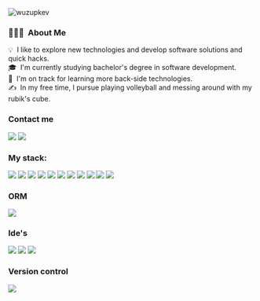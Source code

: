 <img align="center" src="https://i.pinimg.com/originals/45/7d/fd/457dfd23651be7f9a008c356e916bbef.jpg" alt="wuzupkev" />

### 👨🏻‍💻 &nbsp;About Me

💡 &nbsp;I like to explore new technologies and develop software solutions and quick hacks.\
🎓 &nbsp;I'm currently studying bachelor's degree in software development.\
🌱 &nbsp;I'm on track for learning more back-side technologies.\
✍️ &nbsp;In my free time, I pursue playing volleyball and messing around with my rubik's cube.
<h3>Contact me</h3>
<p>
    <a href=""><img src="https://img.shields.io/badge/Twitter-1DA1F2?style=for-the-badge&logo=twitter&logoColor=white"></a>  
    <a href=mailto:"kvnthehuman@gmail.com"><img src="https://img.shields.io/badge/Gmail-D14836?style=for-the-badge&logo=gmail&logoColor=white"></a> 
</p>

<h3 align="left">My stack:</h3>
<p>
    <a ><img src="https://img.shields.io/badge/Java-ED8B00?style=for-the-badge&logo=openjdk&logoColor=white"></a>
    <a><img src="https://img.shields.io/badge/Spring%20Boot-6DB33F.svg?style=for-the-badge&logo=Spring-Boot&logoColor=white"></a>
    <a><img src="https://img.shields.io/badge/MySQL-00000F?style=for-the-badge&logo=mysql&logoColor=white"></a>
    <a><img src="https://img.shields.io/badge/MariaDB-003545?style=for-the-badge&logo=mariadb&logoColor=white"></a>
    <a><img src="https://img.shields.io/badge/HTML5-E34F26?style=for-the-badge&logo=html5&logoColor=white"></a>
    <a><img src="https://img.shields.io/badge/CSS3-1572B6?style=for-the-badge&logo=css3&logoColor=white"></a>
    <a><img src="https://img.shields.io/badge/Bootstrap-563D7C?style=for-the-badge&logo=bootstrap&logoColor=white"></a>
    <a> <img src="https://img.shields.io/badge/MongoDB-4EA94B?style=for-the-badge&logo=mongodb&logoColor=white"></a>
    <a> <img src="https://img.shields.io/badge/PostgreSQL-316192?style=for-the-badge&logo=postgresql&logoColor=white"></a>
    <a> <img src="https://img.shields.io/badge/Thymeleaf-005F0F.svg?style=for-the-badge&logo=Thymeleaf&logoColor=white"></a>
    <a> <img src="https://img.shields.io/badge/Apache%20Maven-C71A36.svg?style=for-the-badge&logo=Apache-Maven&logoColor=white"></a>
    
</p>
<h3 align="left" >ORM</h3>
<p>
     <a ><img src="https://img.shields.io/badge/Hibernate-59666C?style=for-the-badge&logo=Hibernate&logoColor=white"></a>
</p>

<h3 align="left" >Ide's</h3>
<p>
    <a><img src="https://img.shields.io/badge/IntelliJ_IDEA-000000.svg?style=for-the-badge&logo=intellij-idea&logoColor=white"></a>
    <a><img src="https://img.shields.io/badge/Visual_Studio_Code-0078D4?style=for-the-badge&logo=visual%20studio%20code&logoColor=white"></a>  
    <a> <img src="https://img.shields.io/badge/Apache%20NetBeans%20IDE-1B6AC6.svg?style=for-the-badge&logo=Apache-NetBeans-IDE&logoColor=white"></a>
</p>
<h3 align="left" >Version control</h3>
<p>
    <a><img src="https://img.shields.io/badge/GIT-E44C30?style=for-the-badge&logo=git&logoColor=white"></a>  
</p>

